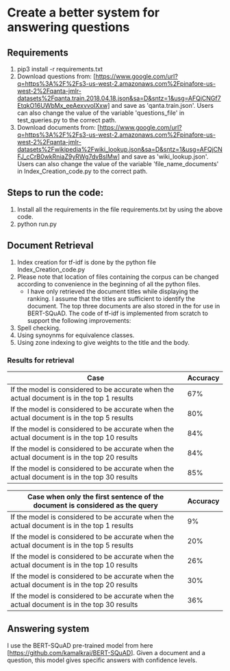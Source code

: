 # Create a better system for answering questions

## Requirements
1. pip3 install -r requirements.txt
2. Download questions from: [https://www.google.com/url?q=https%3A%2F%2Fs3-us-west-2.amazonaws.com%2Fpinafore-us-west-2%2Fqanta-jmlr-datasets%2Fqanta.train.2018.04.18.json&sa=D&sntz=1&usg=AFQjCNGf7EtqkO16UWbMx_eeAexvvoIXxw] and save as 'qanta.train.json'. Users can also change the value of the variable 'questions_file' in test_queries.py to the correct path.
3. Download documents from: [https://www.google.com/url?q=https%3A%2F%2Fs3-us-west-2.amazonaws.com%2Fpinafore-us-west-2%2Fqanta-jmlr-datasets%2Fwikipedia%2Fwiki_lookup.json&sa=D&sntz=1&usg=AFQjCNFJ_cCrB0wkRniaZ9yRWg7dvBslMw] and save as 'wiki_lookup.json'. Users can also change the value of the variable 'file_name_documents' in Index_Creation_code.py to the correct path.

## Steps to run the code:
1. Install all the requirements in the file requirements.txt by using the above code.
2. python run.py

## Document Retrieval
1. Index creation for tf-idf is done by the python file Index_Creation_code.py
2. Please note that location of files containing the corpus can be changed according to convenience
in the beginning of all the python files.
	- I have only retrieved the document titles while displaying the ranking. I assume that the titles are sufficient to identify the document. The top three documents are also stored in the for use in BERT-SQuAD.
The code of tf-idf is implemented from scratch to support the following improvements:
1. Spell checking.
2. Using synoynms for equivalence classes.
3. Using zone indexing to give weights to the title and the body.
### Results for retrieval
| Case |  Accuracy |
| ------------- | ------------- |
| If the model is considered to be accurate when the actual document is in the top 1 results | 67%  |
| If the model is considered to be accurate when the actual document is in the top 5 results | 80%  |
| If the model is considered to be accurate when the actual document is in the top 10 results | 84%  |
| If the model is considered to be accurate when the actual document is in the top 20 results | 84%  |
| If the model is considered to be accurate when the actual document is in the top 30 results | 85%  |

| Case when only the first sentence of the document is considered as the query| Accuracy |
| ------------- | ------------- |
| If the model is considered to be accurate when the actual document is in the top 1 results | 9%  |
| If the model is considered to be accurate when the actual document is in the top 5 results | 20%  |
| If the model is considered to be accurate when the actual document is in the top 10 results | 26%  |
| If the model is considered to be accurate when the actual document is in the top 20 results | 30%  |
| If the model is considered to be accurate when the actual document is in the top 30 results | 36%  |

## Answering system
I use the BERT-SQuAD pre-trained model from here [https://github.com/kamalkraj/BERT-SQuAD]. Given a document and a question, this model gives specific answers with confidence levels.
